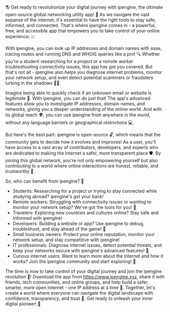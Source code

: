 🌎️ Get ready to revolutionize your digital journey with ipengine, the ultimate open-source global networking utility app! 🚀 As we navigate the vast expanse of the internet, it's essential to have the right tools to stay safe, informed, and connected. That's where ipengine comes in - a powerful, free, and accessible app that empowers you to take control of your online experience. 📈

With ipengine, you can look up IP addresses and domain names with ease, tracing routes and running DNS and WHOIS queries like a pro! 🔍 Whether you're a student researching for a project or a remote worker troubleshooting connectivity issues, this app has got you covered. But that's not all - ipengine also helps you diagnose internet problems, monitor your network setup, and even detect potential scammers or fraudsters lurking in the shadows 🕵️‍♀️.

Imagine being able to quickly check if an unknown email or website is legitimate 🔮. With ipengine, you can do just that! The app's advanced features allow you to investigate IP addresses, domain names, and networks, giving you a deeper understanding of the online world. And with its global reach 🌍, you can use ipengine from anywhere in the world, without any language barriers or geographical restrictions 💻.

But here's the best part: ipengine is open-source 🔓, which means that the community gets to decide how it evolves and improves! As a user, you'll have access to a vast array of contributors, developers, and experts who are dedicated to making the internet a safer, more transparent place 🛡️. By joining this global network, you're not only empowering yourself but also contributing to a world where online interactions are honest, reliable, and trustworthy 🤝.

So, who can benefit from ipengine? 🤔

* Students: Researching for a project or trying to stay connected while studying abroad? ipengine's got your back!
* Remote workers: Struggling with connectivity issues or wanting to monitor your network setup? We've got the tools for you! 💼
* Travelers: Exploring new countries and cultures online? Stay safe and informed with ipengine!
* Developers: Building a website or app? Use ipengine to debug, troubleshoot, and stay ahead of the game! 🚀
* Small business owners: Protect your online reputation, monitor your network setup, and stay competitive with ipengine!
* IT professionals: Diagnose internet issues, detect potential threats, and keep your networks secure with ipengine's advanced features! 🔧
* Curious internet users: Want to learn more about the internet and how it works? Join the ipengine community and start exploring! 🔎

The time is now to take control of your digital journey and join the ipengine revolution 🌊! Download the app from https://www.ipengine.xyz, share it with friends, tech communities, and online groups, and help build a safer, smarter, more open internet - one IP address at a time 🔐. Together, let's create a world where everyone can navigate the digital landscape with confidence, transparency, and trust 💪. Get ready to unleash your inner digital pioneer! 🚀